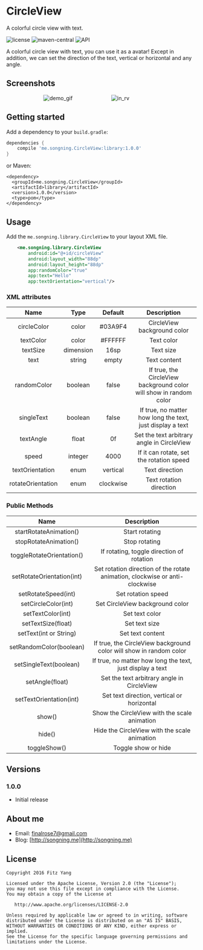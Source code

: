 # CircleView #

A colorful circle view with text.

![license](https://img.shields.io/badge/license-Apache%202.0-blue.svg)
![maven-central](https://img.shields.io/badge/maven--central-1.0.0-brightgreen.svg)
![API](https://img.shields.io/badge/API-14%2B-green.svg)

A colorful circle view with text, you can use it as a avatar! Except in addition, we can set the direction of the text, vertical or horizontal and any angle.

## Screenshots ##

&nbsp;&nbsp;&nbsp;&nbsp;&nbsp;&nbsp;&nbsp;&nbsp;&nbsp;&nbsp;&nbsp;&nbsp;&nbsp;&nbsp;&nbsp;&nbsp;&nbsp;&nbsp;&nbsp;&nbsp;&nbsp;&nbsp;&nbsp;&nbsp;
![demo_gif](/screenshots/demo_gif.gif) &nbsp;&nbsp;&nbsp;&nbsp;&nbsp;&nbsp;&nbsp;&nbsp;&nbsp;&nbsp;&nbsp;&nbsp;&nbsp;&nbsp;&nbsp;&nbsp;&nbsp;&nbsp;&nbsp;&nbsp;&nbsp;&nbsp;&nbsp;&nbsp;
![in_rv](/screenshots/in_rv.png)
## Getting started ##

Add a dependency to your `build.gradle`:

```groovy
dependencies {
    compile 'me.songning.CircleView:library:1.0.0'
}
```

or Maven:

```
<dependency>
  <groupId>me.songning.CircleView</groupId>
  <artifactId>library</artifactId>
  <version>1.0.0</version>
  <type>pom</type>
</dependency>
```

## Usage ##

Add the `me.songning.library.CircleView` to your layout XML file.

```xml
    <me.songning.library.CircleView
        android:id="@+id/circleView"
        android:layout_width="88dp"
        android:layout_height="88dp"
        app:randomColor="true"
        app:text="Hello"
        app:textOrientation="vertical"/>
```

### XML attributes ###

| Name | Type | Default | Description |
|:----:|:----:|:-------:|:-----------:|
|circleColor|color|#03A9F4|CircleView background color|
|textColor|color|#FFFFFF|Text color|
|textSize|dimension|16sp|Text size|
|text|string|empty|Text content|
|randomColor|boolean|false|If true, the CircleView background color will show in random color|
|singleText|boolean|false|If true, no matter how long the text, just display a text|
|textAngle|float|0f|Set the text arbitrary angle in CircleView|
|speed|integer|4000|If it can rotate, set the rotation speed|
|textOrientation|enum|vertical|Text direction|
|rotateOrientation|enum|clockwise|Text rotation direction|

### Public Methods ###

| Name | Description |
|:----:|:-----------:|
|startRotateAnimation()|Start rotating|
|stopRotateAnimation()|Stop rotating|
|toggleRotateOrientation()|If rotating, toggle direction of rotation|
|setRotateOrientation(int)|Set rotation direction of the rotate animation, clockwise or anti-clockwise|
|setRotateSpeed(int)|Set rotation speed|
|setCircleColor(int)|Set CircleView background color|
|setTextColor(int)|Set text color|
|setTextSize(float)|Set text size|
|setText(int or String)|Set text content|
|setRandomColor(boolean)|If true, the CircleView background color will show in random color|
|setSingleText(boolean)|If true, no matter how long the text, just display a text|
|setAngle(float)|Set the text arbitrary angle in CircleView|
|setTextOrientation(int)|Set text direction, vertical or horizontal|
|show()|Show the CircleView with the scale animation|
|hide()|Hide the CircleView with the scale animation|
|toggleShow()|Toggle show or hide|

## Versions ##

### 1.0.0 ###
* Initial release

## About me ##

* Email: finalrose7@gmail.com
* Blog: [http://songning.me](http://songning.me)

## License ##

```
Copyright 2016 Fitz Yang

Licensed under the Apache License, Version 2.0 (the "License");
you may not use this file except in compliance with the License.
You may obtain a copy of the License at

   http://www.apache.org/licenses/LICENSE-2.0

Unless required by applicable law or agreed to in writing, software
distributed under the License is distributed on an "AS IS" BASIS,
WITHOUT WARRANTIES OR CONDITIONS OF ANY KIND, either express or implied.
See the License for the specific language governing permissions and
limitations under the License.
```
